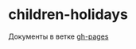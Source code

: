 # children-holidays  
Документы в ветке [gh-pages](https://github.com/AlexandrZagumennov/children-holidays/tree/gh-pages)
